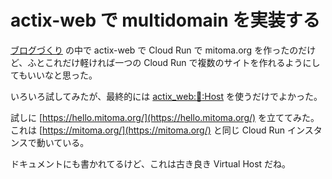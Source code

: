 # actix-web で multidomain を実装する

[ブログづくり](create_blog) の中で actix-web で Cloud Run で mitoma.org を作ったのだけど、ふとこれだけ軽ければ一つの Cloud Run で複数のサイトを作れるようにしてもいいなと思った。

いろいろ試してみたが、最終的には [actix_web::guard::Host][actix-guard-host] を使うだけでよかった。

試しに [https://hello.mitoma.org/](https://hello.mitoma.org/) を立ててみた。これは [https://mitoma.org/](https://mitoma.org/) と同じ Cloud Run インスタンスで動いている。

ドキュメントにも書かれてるけど、これは古き良き Virtual Host だね。

[actix-guard-host]: https://docs.rs/actix-web/latest/actix_web/guard/fn.Host.html#examples
